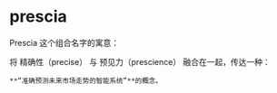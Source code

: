 # prescia
Prescia 这个组合名字的寓意：

将 精确性（precise） 与 预见力（prescience） 融合在一起，传达一种：

    **“准确预测未来市场走势的智能系统”**的概念。
